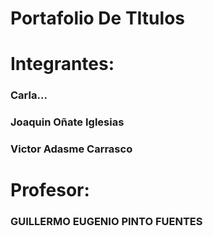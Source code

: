 ﻿# Portafolio De TItulos

 # Integrantes:
   ### Carla...
   ### Joaquin Oñate Iglesias
   ### Victor Adasme Carrasco

# Profesor:
  ### GUILLERMO EUGENIO PINTO FUENTES
